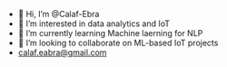 - 👋 Hi, I’m @Calaf-Ebra
- 👀 I’m interested in data analytics and IoT
- 🌱 I’m currently learning Machine laerning for NLP
- 💞️ I’m looking to collaborate on ML-based IoT projects
- calaf.eabra@gmail.com

<!---
Calaf-Ebra/Calaf-Ebra is a ✨ special ✨ repository because its `README.md` (this file) appears on your GitHub profile.
You can click the Preview link to take a look at your changes.
--->
